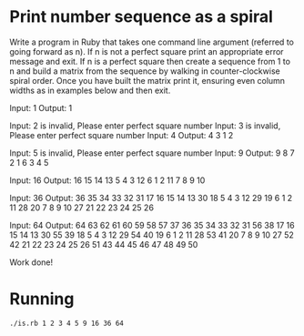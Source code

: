 # Print number sequence as a spiral

Write a program in Ruby that takes one command line argument (referred to going forward as n). If n is not a perfect square print an appropriate error message and exit. If n is a perfect square then create a sequence from 1 to n and build a matrix from the sequence by walking in counter-clockwise spiral order. Once you have built the matrix print it, ensuring even column widths as in examples below and then exit.

Input:  1
Output: 1
       
Input:  2 is invalid, Please enter perfect square number
Input:  3 is invalid, Please enter perfect square number
Input:  4
Output: 4 3
        1 2
       
Input:  5 is invalid, Please enter perfect square number
Input:  9
Output: 9 8 7
        2 1 6
        3 4 5
       
Input:  16
Output: 16 15 14 13
         5  4  3 12
         6  1  2 11
         7  8  9 10
       
Input:  36
Output: 36 35 34 33 32 31
        17 16 15 14 13 30
        18  5  4  3 12 29
        19  6  1  2 11 28
        20  7  8  9 10 27
        21 22 23 24 25 26
       
Input:  64
Output: 64 63 62 61 60 59 58 57
        37 36 35 34 33 32 31 56
        38 17 16 15 14 13 30 55
        39 18  5  4  3 12 29 54
        40 19  6  1  2 11 28 53
        41 20  7  8  9 10 27 52
        42 21 22 23 24 25 26 51
        43 44 45 46 47 48 49 50
       
Work done!


# Running
    
    ./is.rb 1 2 3 4 5 9 16 36 64


